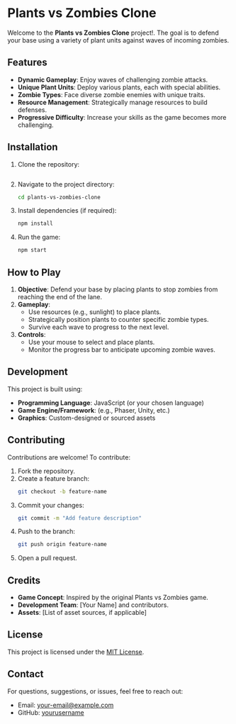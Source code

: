 # Plants vs Zombies Clone

Welcome to the **Plants vs Zombies Clone** project!. The goal is to defend your base using a variety of plant units against waves of incoming zombies.

## Features

- **Dynamic Gameplay**: Enjoy waves of challenging zombie attacks.
- **Unique Plant Units**: Deploy various plants, each with special abilities.
- **Zombie Types**: Face diverse zombie enemies with unique traits.
- **Resource Management**: Strategically manage resources to build defenses.
- **Progressive Difficulty**: Increase your skills as the game becomes more challenging.

## Installation

1. Clone the repository:
   ```bash
   
   ```
2. Navigate to the project directory:
   ```bash
   cd plants-vs-zombies-clone
   ```
3. Install dependencies (if required):
   ```bash
   npm install
   ```
4. Run the game:
   ```bash
   npm start
   ```

## How to Play

1. **Objective**: Defend your base by placing plants to stop zombies from reaching the end of the lane.
2. **Gameplay**:
   - Use resources (e.g., sunlight) to place plants.
   - Strategically position plants to counter specific zombie types.
   - Survive each wave to progress to the next level.
3. **Controls**:
   - Use your mouse to select and place plants.
   - Monitor the progress bar to anticipate upcoming zombie waves.

## Development

This project is built using:
- **Programming Language**: JavaScript (or your chosen language)
- **Game Engine/Framework**: (e.g., Phaser, Unity, etc.)
- **Graphics**: Custom-designed or sourced assets

## Contributing

Contributions are welcome! To contribute:
1. Fork the repository.
2. Create a feature branch:
   ```bash
   git checkout -b feature-name
   ```
3. Commit your changes:
   ```bash
   git commit -m "Add feature description"
   ```
4. Push to the branch:
   ```bash
   git push origin feature-name
   ```
5. Open a pull request.

## Credits

- **Game Concept**: Inspired by the original Plants vs Zombies game.
- **Development Team**: [Your Name] and contributors.
- **Assets**: [List of asset sources, if applicable]

## License

This project is licensed under the [MIT License](LICENSE).

## Contact

For questions, suggestions, or issues, feel free to reach out:
- Email: your-email@example.com
- GitHub: [yourusername](https://github.com/yourusername)

